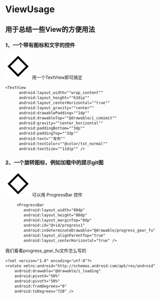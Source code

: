 # ViewUsage
## 用于总结一些View的方便用法

### 1、一个带有图标和文字的控件
![](https://github.com/Ruijiao/ViewUsage/blob/master/resouce/i_loading.png)
用一个TextView即可搞定

    <TextView
          android:layout_width=""wrap_content""
          android:layout_height=""63dip""
          android:layout_centerHorizontal=""true""
          android:layout_gravity=""center""
          android:drawablePadding=""1dp""
          android:drawableTop=""@drawable/i_comimit""
          android:gravity=""center_horizontal""
          android:paddingBottom=""3dp""
          android:paddingTop=""3dp""
          android:text=""发布""
          android:textColor=""@color/txt_normal""
          android:textSize=""11dip"" />

### 2、一个旋转图标，例如加载中的提示git图
![](https://github.com/Ruijiao/ViewUsage/blob/master/resouce/g_loading.gif)
 可以用 ProgressBar 控件

         <ProgressBar
            android:layout_width="80dp"
            android:layout_height="80dp"
            android:layout_marginTop="0dp"
            android:id="@+id/progress1"
            android:indeterminateDrawable="@drawable/progress_gear_fu"
            android:layout_alignParentTop="true"
            android:layout_centerHorizontal="true" />

我们看看progress_gear_fu文件怎么写的

    <?xml version="1.0" encoding="utf-8"?>   
    <rotate xmlns:android="http://schemas.android.com/apk/res/android"  
        android:drawable="@drawable/i_loading"
        android:pivotX="50%"  
        android:pivotY="50%"  
        android:fromDegrees="0"  
        android:toDegrees="720" />


